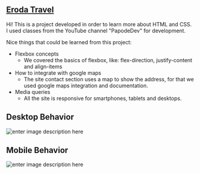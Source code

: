 ## [Eroda Travel](https://esterportto.github.io/erodatravel/)  

  
Hi! This is a project developed in order to learn more about HTML and CSS. I used classes from the YouTube channel "PapodeDev" for development.

Nice things that could be learned from this project:

-   Flexbox concepts
    -   We covered the basics of flexbox, like: flex-direction, justify-content and align-items
-   How to integrate with google maps
    -   The site contact section uses a map to show the address, for that we used google maps integration and documentation.
-   Media queries
    -   All the site is responsive for smartphones, tablets and desktops.

## Desktop Behavior
![enter image description here](https://github.com/esterportto/erodatravel/blob/main/assets/Desktop.gif?raw=true)


##  Mobile Behavior
![enter image description here](https://github.com/esterportto/erodatravel/blob/main/assets/Mobile.gif?raw=true)











